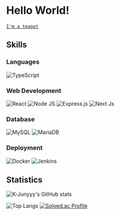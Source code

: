 # Hello World!
[```I'm a teapot```](https://developer.mozilla.org/en-US/docs/Web/HTTP/Status/418)

## Skills
### Languages
![TypeScript](https://img.shields.io/badge/TypeScript-3178C6?style=flat-square&logo=TypeScript&logoColor=white)

### Web Development
![React](https://img.shields.io/badge/React-00CCFF?style=flat-square&logo=React&logoColor=white)
![Node JS](https://img.shields.io/badge/Node.js-339933?style=flat-square&logo=Node.js&logoColor=white)
![Express.js](https://img.shields.io/badge/express.js-339933?style=flat-square&logo=Express&logoColor=white)
![Next Js](https://img.shields.io/badge/Next.js-363636?style=flat-square&logo=Next.js&logoColor=white)
<!-- ![TailwindCSS](https://img.shields.io/badge/Tailwindcss-06B6D4?style=flat-square&logo=Tailwindcss&logoColor=white) --->

### Database
![MySQL](https://img.shields.io/badge/MySQL-4479A1?style=flat-square&logo=MySQL&logoColor=white)
![MariaDB](https://img.shields.io/badge/MariaDB-003545?style=flat-square&logo=MariaDB&logoColor=white)

### Deployment
![Docker](https://img.shields.io/badge/Docker-2496ED?style=flat-square&logo=Docker&logoColor=white)
![Jenkins](https://img.shields.io/badge/Jenkins-335061?style=flat-square&logo=Jenkins&logoColor=white)

## Statistics
![K-Junyyy's GitHub stats](https://github-readme-stats.vercel.app/api?username=park-minhyeong&show_icons=true&theme=dark)

![Top Langs](https://github-readme-stats.vercel.app/api/top-langs/?username=park-minhyeong&layout=compact&theme=dark)
[![Solved.ac Profile](http://mazassumnida.wtf/api/generate_badge?boj=duncan1409)](https://solved.ac/duncan1409)

